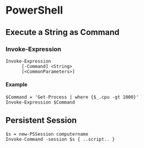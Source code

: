 # PowerShell

## Execute a String as Command

### Invoke-Expression

```text
Invoke-Expression
      [-Command] <String>
      [<CommonParameters>]
```

#### Example

```text
$Command = 'Get-Process | where {$_.cpu -gt 1000}'
Invoke-Expression $Command
```

## Persistent Session

```text
$s = new-PSSession computername
Invoke-Command -session $s { ..script.. }
```

